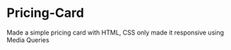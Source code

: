 # Pricing-Card
Made a simple pricing card with HTML, CSS only made it responsive using Media Queries
